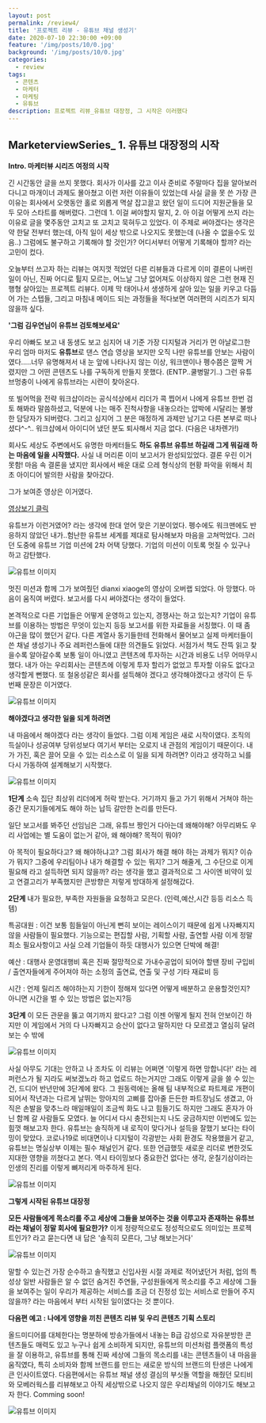 ```yaml
---
layout: post
permalink: /review4/
title: '프로젝트 리뷰 - 유튜브 채널 생성기'
date: 2020-07-10 22:30:00 +09:00
feature: '/img/posts/10/0.jpg'
background: '/img/posts/10/0.jpg'
categories:
  - review
tags:
  - 콘텐츠
  - 마케터
  - 마케팅
  - 유튜브
description: 프로젝트 리뷰_유튜브 대장정, 그 시작은 이러했다 
---
```


## MarketerviewSeries_ 1. 유튜브 대장정의 시작



**Intro. 마케터뷰 시리즈 여정의 시작**



긴 시간동안 글을 쓰지 못했다. 회사가 이사를 갔고 이사 준비로 주말마다 집을 알아보러 다니고 마개이너 과제도 몰아쳤고 이런 저런 이유들이 있었는데 사실 글을 못 쓴 가장 큰 이유는 회사에서 오랫동안 홀로 외롭게 멱살 잡고끌고 왔던 일이 드디어 지원군들을 모두 모아 스타트를 해버렸다.  그런데 1. 이걸 써야할지 말지, 2. 아 이걸 어떻게 쓰지 라는 이유로 글을 몇주동안 고치고 또 고치고 묵혀두고 있었다. 이 주제로 써야겠다는 생각은 약 한달 전부터 했는데, 아직 일이 세상 밖으로 나오지도 못했는데 (나올 수 없을수도 있음..) 그럼에도 불구하고 기록해야 할 것인가? 어디서부터 어떻게 기록해야 할까? 라는 고민이 컸다. 

오늘부터 쓰고자 하는 리뷰는 여지껏 적었던 다른 리뷰들과 다르게 이미 결론이 나버린 일이 아닌, 진짜 어디로 튈지 모르는, 어느날 그냥 없어져도 이상하지 않은 그런 현재 진행형 살아있는 프로젝트 리뷰다.  이제 막 태어나서 생생하게 살아 있는 일을 키우고 다듬어 가는 스텝들, 그리고 마침내 메이드 되는 과정들을 적다보면 여러편의 시리즈가 되지 않을까 싶다. 



**'그럼 김우연님이 유튜브 검토해보세요'**



우리 아빠도 보고 내 동생도 보고 심지어 내 기준 가장 디지털과 거리가 먼 아날로그한 우리 엄마 마저도 **유튜브**로 댄스 연습 영상을 보지만 오직 나만 유튜브를 안보는 사람이였다.....너무 유명해져서 내 눈 앞에 나타나지 않는 이상, 워크맨이나 펭수쯤은 깔짝 거렸지만 그 어떤 콘텐츠도 나를 구독하게 만들지 못했다. (ENTP..쿨병말기..) 그런 유튜브멍충이 나에게 유튜브라는 시련이 찾아온다. 

또 빌어먹을 전략 워크샵이라는 공식석상에서 리더가 콕 찝어서 나에게 유튜브 한번 검토 해봐라 말씀하셨고, 덕분에 나는 매주 진척사항을 내놓으라는 압박에 시달리는 불쌍한 담당자가 되버렸다. 그리고 심지어 그 분은 매정하게 과제만 남기고 다른 본부로 떠나셨다^-^.. 워크샵에서 아이디어 냈던 분도 퇴사해서 지금 없다. (다음은 내차롄가!)   

회사도 세상도 주변에서도 유명한 마케터들도 **하도 유튜브 유튜브 하길래 그게 뭐길래 하는 마음에 일을 시작했다.** 사실 내 머리론 이미 보고서가 완성되있었다. 결론 우린 이거 못함! 마음 속 결론을 냈지만 회사에서 배운 대로 으레 형식상의 현황 파악을 위해서 최초 아이디어 발의한 사람을 찾아갔다. 

그가 보여준 영상은 이거였다. 

[영상보기 클릭](https://youtu.be/G8yOYePUFCs) 

유튜브가 이런거였어? 라는 생각에 한대 얻어 맞은 기분이었다. 펭수에도 워크맨에도 반응하지 않았던 내가..험난한 유튜브 세계를 제대로 탐사해보자 마음을 고쳐먹었다. 그러던 도중에 유튜브 기업 미션에 2차 어택 당했다. 기업의 미션이 이토록 멋질 수 있구나 하고 감탄했다. 

![유튜브 이미지](/img/posts/10/1.jpeg)

멋진 미션과 함께 그가 보여줬던 dianxi xiaoge의 영상이 오버랩 되었다. 아 망했다. 마음이 움직여 버렸다. 보고서를 다시 써야겠다는 생각이 들었다. 

본격적으로 다른 기업들은 어떻게 운영하고 있는지, 경쟁사는 하고 있는지? 기업이 유튜브를 이용하는 방법은 무엇이 있는지 등등 보고서를 위한 자료들을 서칭했다. 이 때 좀 야근을 많이 했던거 같다. 다른 계열사 동기들한테 전화해서 물어보고 실제 마케터들이 쓴 채널 생성기나 주요 레퍼런스들에 대한 의견들도 읽었다. 서점가서 책도 잔뜩 읽고 찾을수록 알아갈수록 보통 일이 아니였고 콘텐츠에 투자하는 시간과 비용도 너무 어마무시했다. 내가 아는 우리회사는 콘텐츠에 이렇게 투자 할리가 없었고 투자할 이유도 없다고 생각할게 뻔했다. 또 철옹성같은 회사를 설득해야 겠다고 생각해야겠다고 생각이 든 두번째 문장은 이거였다.

![유튜브 이미지](/img/posts/10/2.jpeg)




**해야겠다고 생각한 일을 되게 하려면**



내 마음에서 해야겠다 라는 생각이 들었다. 그럼 이제 게임은 새로 시작이였다. 조직의 득실이나 성공여부 당위성보다 여기서 부터는 오로지 내 관점의 게임이기 때문이다. 내가 가진, 혹은 끌어 모을 수 있는 리소스로 이 일을 되게 하려면? 이라고 생각하고 뇌를 다시 가동하여 설계해보기 시작했다.

![유튜브 이미지](/img/posts/10/4.jpeg)

**1단계** 소속 집단 최상위 리더에게 허락 받는다. 거기까지 들고 가기 위해서 거쳐야 하는 중간 문지기들에게도 해야 하는 납득 갈만한 논리를 만든다. 

일단 보고서를 봐주던 선임님은 그래, 유튜브 짱인거 다아는데 왜해야해? 아무리봐도 우리 사업에는 별 도움이 없는거 같아, 왜 해야해? 목적이 뭐야? 

아 목적이 필요하다고? 왜 해야하냐고? 그럼 회사가 해결 해야 하는 과제가 뭐지? 이슈가 뭐지? 그중에 우리팀이나 내가 해결할 수 있는 뭐지? 그거 해줄게, 그 수단으로 이게 필요해 라고 설득하면 되지 않을까? 라는 생각을 했고 결과적으로 그 사이엔 비약이 있고 연결고리가 부족했지만 큰방향은 저렇게 방대하게 설정해갔다. 

**2단계**  내가 필요한, 부족한 자원들을 요청하고 모은다. (인력,예산,시간 등등 리소스 득템)

특공대원 : 이건 보통 힘들일이 아닌게 뻔히 보이는 레이스이기 때문에 쉽게 나자빠지지 않을 사람들이 필요했다. 기능으로는 편집할 사람, 기획할 사람, 출연할 사람 이게 정말 최소 필요사항이고 사실 으레 기업들이 하듯 대행사가 있으면 단박에 해결!             

예산 : 대행사 운영대행비 혹은 진짜 절망적으로 가내수공업이 되어야 할땐 장비 구입비 / 출연자들에게 주어져야 하는 소정의 출연료, 연출 및 구성 기타 재료비 등  

시간 : 언제 릴리즈 해야하는지 기한이 정해져 있다면 어떻게 배분하고 운용할것인지? 아니면 시간을 벌 수 있는 방법은 없는지?등 

**3단계** 이 모든 관문을 뚫고 여기까지 왔다고? 그럼 이젠 어떻게 될지 전혀 안보이긴 하지만 이 게임에서 거의 다 나자빠지고 승산이 없다고 말하지만 다 모르겠고 열심히 달려보는 수 밖에



![유튜브 이미지](/img/posts/10/4.jpeg)



사실 아무도 기대는 안하고 나 조차도 이 리뷰는 어쩌면 '이렇게 하면 망합니다!' 라는 레퍼런스가 될 지라도 써보겠노라 하고 업로드 하는거지만 그래도 이렇게 글을 쓸 수 있는건, 드디어 반년만에 3단계에 왔다. 그 원동력에는 올해 팀 내부적으로 파트제로 개편이 되어서 작년과는 다르게 날뛰는 망아지의 고삐를 잡아줄 든든한 파트장님도 생겼고, 아직은 손발을 맞추느라 매일매일이 조금씩 화도 나고 힘들기도 하지만 그래도 혼자가 아닌 함께 갈 사람들도 모였다. 늘 어디서 다시 충전되는지 나도 궁금하지만 이번에도 있는 힘껏 해보고자 한다. 유튜브는 솔직하게 내 로직이 맞다거나 설득을 잘했기 보다는 타이밍이 맞았다. 코로나19로 비대면이나 디지털이 각광받는 사회 환경도 작용했을거 같고, 유튜브는 명실상부 이제는 필수 채널인거 같다. 또한 언급했듯 새로운 리더로 변한것도 지대한 영향을 끼쳤다고 본다. 역시 타이밍보다 중요한건 없다는 생각, 운칠기삼이라는 인생의 진리를 이렇게 뼈저리게 마주하게 된다.



![유튜브 이미지](/img/posts/10/6.jpeg)



**그렇게 시작된 유튜브 대장정**

**모든 사람들에게 목소리를 주고 세상에 그들을 보여주는 것을 이루고자 존재하는 유튜브라는 채널이 정말 회사에 필요한가?** 이게 정량적으로도 정성적으로도 의미있는 프로젝트인가? 라고 묻는다면 내 답은 '솔직히 모른다, 그냥 해보는거다' 

![유튜브 이미지](/img/posts/10/3.png)

말할 수 있는건 가장 순수하고 솔직했고 신입사원 시절 과제로 적어냈던거 처럼, 업의 특성상 일반 사람들은 알 수 없던 숨겨진 주연들, 구성원들에게 목소리를 주고 세상에 그들을 보여주는 일이 우리가 제공하는 서비스를 조금 더 진정성 있는 서비스로 만들어 주지 않을까? 라는 마음에서 부터 시작된 일이였다는 것 뿐이다.  



**다음편 예고 : 나에게 영향을 끼친 콘텐츠 리뷰 및 우리 콘텐츠 기획 스토리**

올드미디어를 대체한다는 명분하에 방송가들에서 내놓는 B급 감성으로 자유분방한 콘텐츠들도 매력도 있고 누구나 쉽게 소비하게 되지만, 유튜브의 미션처럼 플랫폼의 특성을 잘 이용하고, 유튜브를 통해 진짜 세상에 그들의 목소리를 내는 콘텐츠들이 내 마음을 움직였다, 특히  소비자와 함께 브랜드를 만드는 새로운 방식의 브랜드의 탄생은 나에게 큰 인사이트였다. 다음편에서는 유튜브 채널 생성 결심의 부싯돌 역할을 해줬던 모티비와 모베러웍스를 리뷰해보고 아직 세상밖으로 나오지 않은 우리채널의 이야기도 해보고자 한다.  Comming soon! 



![유튜브 이미지](/img/posts/10/5.png)




